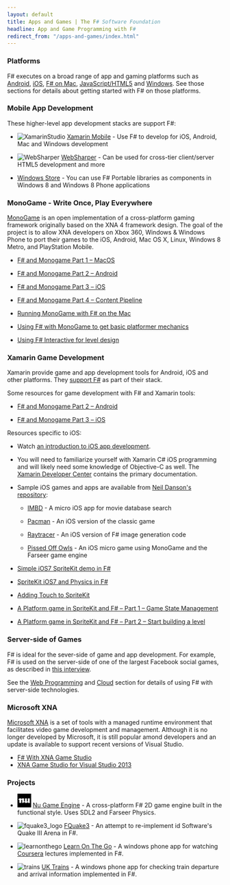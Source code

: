 ```yaml
---
layout: default
title: Apps and Games | The F# Software Foundation
headline: App and Game Programming with F#
redirect_from: "/apps-and-games/index.html"
---
```


### Platforms

F# executes on a broad range of app and gaming platforms such as  [Android](/use/android/), [iOS](/use/ios/), 
[F# on Mac](/use/mac/), [JavaScript/HTML5](/webstacks) and [Windows](/use/windows/). See those 
sections for details about getting started with F# on those platforms.

### Mobile App Development 

These higher-level app development stacks are support F#:

* ![XamarinStudio](/images/thumbs/xamarin-studio.png)&nbsp;[Xamarin Mobile](http://docs.xamarin.com/guides/cross-platform/getting_started/introduction_to_mobile_development) - Use F# to develop for iOS, Android, Mac and Windows development

* ![WebSharper](/images/thumbs/WebSharper.png)&nbsp;[WebSharper](http://websharper.com) - Can be used for cross-tier client/server HTML5 development and more

* [Windows Store](http://msdn.microsoft.com/en-us/library/vstudio/hh913781.aspx) - You can use F# Portable libraries as components in Windows 8 and Windows 8 Phone applications

### MonoGame - Write Once, Play Everywhere

[MonoGame](http://www.monogame.net/) is an open implementation of a cross-platform gaming framework originally
based on the XNA 4 framework design. The goal of the project is to allow XNA developers on Xbox 360, Windows & Windows Phone to port 
their games to the iOS, Android, Mac OS X, Linux, Windows 8 Metro, and PlayStation 
Mobile.  

* [F# and Monogame Part 1 – MacOS](http://neildanson.wordpress.com/2013/07/30/f-and-monogame/)

* [F# and Monogame Part 2 – Android](http://neildanson.wordpress.com/2013/07/31/f-and-monogame-part-2-android/)

* [F# and Monogame Part 3 – iOS](http://neildanson.wordpress.com/2013/07/31/f-and-monogame-part-3-ios/)

* [F# and Monogame Part 4 – Content Pipeline](http://neildanson.wordpress.com/2013/08/13/f-and-monogame-part-4-content-pipeline/)

* [Running MonoGame with F# on the Mac](http://7sharpnine.com/posts/Fsharp-and-MonoGame-on-the-Mac/)

* [Using F# with MonoGame to get basic platformer mechanics](http://bruinbrown.wordpress.com/2013/10/06/making-a-platformer-in-f-with-monogame/)

* [Using F# Interactive for level design](http://bruinbrown.wordpress.com/2013/10/21/f-interactive-for-level-design/)

### Xamarin Game Development 

Xamarin provide game and app development tools for Android, iOS and other platforms. They [support F#](http://docs.xamarin.com/guides/cross-platform/fsharp/fsharp_support_overview)
as part of their stack. 

Some resources for game development with F# and Xamarin tools:

* [F# and Monogame Part 2 – Android](http://neildanson.wordpress.com/2013/07/31/f-and-monogame-part-2-android/)

* [F# and Monogame Part 3 – iOS](http://neildanson.wordpress.com/2013/07/31/f-and-monogame-part-3-ios/)

Resources specific to iOS:

* Watch [an introduction to iOS app development](http://skillsmatter.com/podcast/scala/f-on-ipad-and-iphone-with-xamarin-studio/mh-7404).

* You will need to familiarize yourself with Xamarin C# iOS programming and will likely need some knowledge of 
Objective-C as well.  The [Xamarin Developer Center](http://docs.xamarin.com/) contains the primary documentation. 

* Sample iOS games and apps are available from [Neil Danson's repository](https://bitbucket.org/thedo666/):
 
  * [IMBD](https://bitbucket.org/thedo666/imdb) -  A micro iOS app for movie database search

  * [Pacman](https://bitbucket.org/thedo666/pacman) -  An iOS version of the classic game 

  * [Raytracer](https://bitbucket.org/thedo666/raytracer) - An iOS version of F# image generation code

  * [Pissed Off Owls](https://bitbucket.org/thedo666/pissed-off-owls) - An iOS micro game using MonoGame and the
    Farseer game engine


* [Simple iOS7 SpriteKit demo in F#](http://neildanson.wordpress.com/2013/09/19/simple-spritekit-demo-in-f/)

* [SpriteKit iOS7 and Physics in F#](http://neildanson.wordpress.com/2013/09/24/spritekit-and-physics-in-f/)

* [Adding Touch to SpriteKit](http://7sharpnine.com/posts/adding-touch-to-spritekit/)

* [A Platform game in SpriteKit and F# – Part 1 – Game State Management](http://neildanson.wordpress.com/2013/10/08/a-platform-game-in-spritekit-and-f-part-1-game-state-management/)

* [A Platform game in SpriteKit and F# – Part 2 – Start building a level](http://neildanson.wordpress.com/2013/10/08/a-platform-game-in-spritekit-and-f-part-2-start-building-a-level/)

### Server-side of Games

F# is ideal for the sever-side of game and app development. For example, F# is used on the server-side of one of 
the largest Facebook social games, as described in [this interview](http://www.dotnetrocks.com/default.aspx?ShowNum=846).

See the [Web Programming](/webstacks) and [Cloud](/cloud) section for details of using F# with server-side technologies. 


### Microsoft XNA

[Microsoft XNA](http://msdn.microsoft.com/en-us/aa937791.aspx) is a set of tools with a managed runtime environment that 
facilitates video game development and management.
Although it is no longer developed by Microsoft, it is still popular amond developers and an update is available to
support recent versions of Visual Studio.

* [F# With XNA Game Studio](http://azerdark.wordpress.com/2011/04/05/f-with-xna-game-studio/)
* [XNA Game Studio for Visual Studio 2013](https://msxna.codeplex.com/)
  
### Projects

* ![Nu Game Engine](https://github.com/bryanedds/FPWorks/blob/master/Nu/Promotional/Nu%20Icon.png?raw=true)&nbsp;[Nu Game Engine](https://github.com/bryanedds/FPWorks) - A cross-platform F# 2D game engine built in the functional style. Uses SDL2 and Farseer Physics.

* ![fquake3_logo](https://raw.github.com/TIHan/FQuake3/master/fquake3_logo_32x32.png)&nbsp;[FQuake3](https://github.com/TIHan/FQuake3) - An attempt to re-implement id Software's Quake III Arena in F#.

* ![learnonthego](https://f.cloud.github.com/assets/738761/1654048/bb001dfe-5b42-11e3-92b6-6a7e6c28241c.png)&nbsp;[Learn On The Go](https://github.com/ovatsus/Apps/tree/master/LearnOnTheGo) - A windows phone app for watching [Coursera](https://www.coursera.org/) lectures implemented in F#.

* ![trains](https://f.cloud.github.com/assets/738761/1654047/b96c323e-5b42-11e3-9856-c000c6206ead.png)&nbsp;[UK Trains](https://github.com/ovatsus/Apps/tree/master/Trains) - A windows phone app for checking train departure and arrival information implemented in F#.
